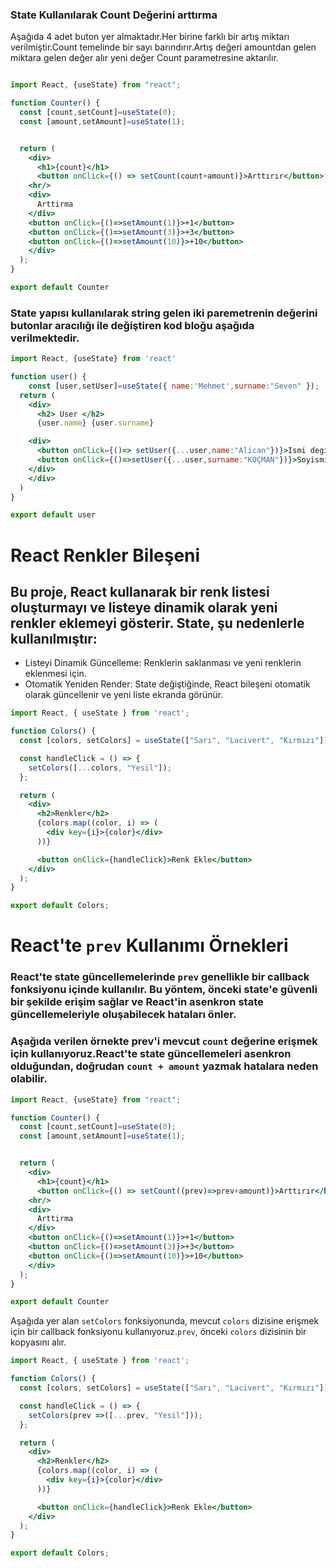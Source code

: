 ### State Kullanılarak Count Değerini arttırma

Aşağıda 4 adet buton yer almaktadır.Her birine farklı bir artış miktarı verilmiştir.Count temelinde bir sayı barındırır.Artış değeri amountdan gelen miktara gelen değer alır yeni değer Count parametresine aktarılır.

```jsx

import React, {useState} from "react";

function Counter() {
  const [count,setCount]=useState(0);
  const [amount,setAmount]=useState(1);


  return (
    <div>
      <h1>{count}</h1>
      <button onClick={() => setCount(count+amount)}>Arttırır</button>
    <hr/>
    <div>
      Arttirma
    </div>
    <button onClick={()=>setAmount(1)}>+1</button>
    <button onClick={()=>setAmount(3)}>+3</button>
    <button onClick={()=>setAmount(10)}>+10</button>
    </div>
  );
}

export default Counter

```
### State yapısı kullanılarak string gelen iki paremetrenin değerini butonlar aracılığı ile değiştiren kod bloğu aşağıda verilmektedir.


```jsx
import React, {useState} from 'react'

function user() {
    const [user,setUser]=useState({ name:'Mehmet',surname:"Seven" });
  return (
    <div>
      <h2> User </h2>
      {user.name} {user.surname}

    <div>
      <button onClick={()=> setUser({...user,name:"Alican"})}>Ismi degistir</button>
      <button onClick={()=>setUser({...user,surname:"KOÇMAN"})}>Soyismi Degistir</button>
    </div>
    </div>
  )
}

export default user

```
# React Renkler Bileşeni
## Bu proje, React kullanarak bir renk listesi oluşturmayı ve listeye dinamik olarak yeni renkler eklemeyi gösterir. State, şu nedenlerle kullanılmıştır:
* Listeyi Dinamik Güncelleme: Renklerin saklanması ve yeni renklerin eklenmesi için.
* Otomatik Yeniden Render: State değiştiğinde, React bileşeni otomatik olarak güncellenir ve yeni liste ekranda görünür.

```jsx
import React, { useState } from 'react';

function Colors() {
  const [colors, setColors] = useState(["Sarı", "Lacivert", "Kırmızı"]);

  const handleClick = () => {
    setColors([...colors, "Yesil"]);
  };

  return (
    <div>
      <h2>Renkler</h2>
      {colors.map((color, i) => (
        <div key={i}>{color}</div>
      ))}

      <button onClick={handleClick}>Renk Ekle</button>
    </div>
  );
}

export default Colors;

```
# React'te `prev` Kullanımı Örnekleri

### React'te state güncellemelerinde `prev` genellikle bir **callback fonksiyonu** içinde kullanılır. Bu yöntem, önceki state'e güvenli bir şekilde erişim sağlar ve React'in asenkron state güncellemeleriyle oluşabilecek hataları önler.

### Aşağıda verilen örnekte prev'i mevcut `count` değerine erişmek için kullanıyoruz.React'te state güncellemeleri asenkron olduğundan, doğrudan `count + amount` yazmak hatalara neden olabilir.
```jsx
import React, {useState} from "react";

function Counter() {
  const [count,setCount]=useState(0);
  const [amount,setAmount]=useState(1);


  return (
    <div>
      <h1>{count}</h1>
      <button onClick={() => setCount((prev)=>prev+amount)}>Arttırır</button>
    <hr/>
    <div>
      Arttirma
    </div>
    <button onClick={()=>setAmount(1)}>+1</button>
    <button onClick={()=>setAmount(3)}>+3</button>
    <button onClick={()=>setAmount(10)}>+10</button>
    </div>
  );
}

export default Counter

```
Aşağıda yer alan `setColors` fonksiyonunda, mevcut `colors` dizisine erişmek için bir callback fonksiyonu kullanıyoruz.`prev`, önceki `colors` dizisinin bir kopyasını alır.
```jsx
import React, { useState } from 'react';

function Colors() {
  const [colors, setColors] = useState(["Sarı", "Lacivert", "Kırmızı"]);

  const handleClick = () => {
    setColors(prev =>([...prev, "Yesil"]));
  };

  return (
    <div>
      <h2>Renkler</h2>
      {colors.map((color, i) => (
        <div key={i}>{color}</div>
      ))}

      <button onClick={handleClick}>Renk Ekle</button>
    </div>
  );
}

export default Colors;

